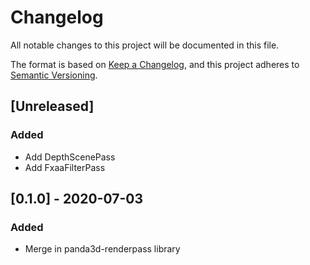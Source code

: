 
# Changelog
All notable changes to this project will be documented in this file.

The format is based on [Keep a Changelog](https://keepachangelog.com/en/1.0.0/),
and this project adheres to [Semantic Versioning](https://semver.org/spec/v2.0.0.html).

## [Unreleased]
### Added
- Add DepthScenePass
- Add FxaaFilterPass

## [0.1.0] - 2020-07-03
### Added
- Merge in panda3d-renderpass library
